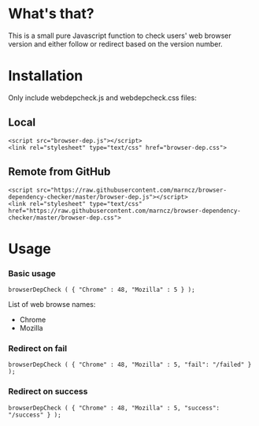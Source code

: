 # What's that?

This is a small pure Javascript function to check users' web browser version and either follow or redirect based on the
version number. 


# Installation
Only include webdepcheck.js and webdepcheck.css files:

## Local
    <script src="browser-dep.js"></script>
    <link rel="stylesheet" type="text/css" href="browser-dep.css">

## Remote from GitHub
    <script src="https://raw.githubusercontent.com/marncz/browser-dependency-checker/master/browser-dep.js"></script>
    <link rel="stylesheet" type="text/css" href="https://raw.githubusercontent.com/marncz/browser-dependency-checker/master/browser-dep.css">



# Usage

### Basic usage
```browserDepCheck ( { "Chrome" : 48, "Mozilla" : 5 } );```


List of web browse names:

* Chrome
* Mozilla 

### Redirect on fail
```browserDepCheck ( { "Chrome" : 48, "Mozilla" : 5, "fail": "/failed" } );```

### Redirect on success
```browserDepCheck ( { "Chrome" : 48, "Mozilla" : 5, "success": "/success" } );```

